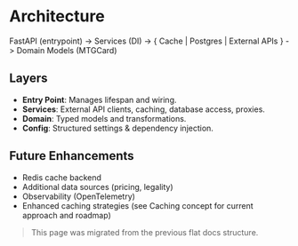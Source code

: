 # Architecture

FastAPI (entrypoint) -> Services (DI) -> { Cache | Postgres | External APIs }
                                  -> Domain Models (MTGCard)

## Layers

- **Entry Point**: Manages lifespan and wiring.
- **Services**: External API clients, caching, database access, proxies.
- **Domain**: Typed models and transformations.
- **Config**: Structured settings & dependency injection.

## Future Enhancements

- Redis cache backend
- Additional data sources (pricing, legality)
- Observability (OpenTelemetry)
- Enhanced caching strategies (see Caching concept for current approach and roadmap)

> This page was migrated from the previous flat docs structure.
